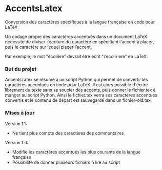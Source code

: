 # AccentsLatex
Conversion des caractères spécifiques à la langue française en code pour LaTeX

Un codage propre des caractères accentués dans un document LaTeX nécessite de diviser l'écriture du caractère en spécifiant l'accent à placer, puis le caractère sur lequel placer l'accent.

Par exemple, le mot "écolière" devrait être écrit "\\'ecoli\\`ere" en LaTeX.

### But du projet
AccentsLatex se résume à un script Python qui permet de convertir les caractères accentués en code pour LaTeX.
Il est alors possible d'écrire librement du texte sans se soucier des accents, puis donner le fichier.tex à manger au script Python. Ainsi le fichier.tex verra ses caractères accentués convertis et le contenu de départ est sauvegardé dans un fichier-old.tex.

### Mises à jour
Version 1.1:
* Ne tient plus compte des caractères des commentaires

Version 1.0:
* Modifie les caractères accentués les plus courants de la langue française
* Possibilité de donner plusieurs fichiers à lire au script
